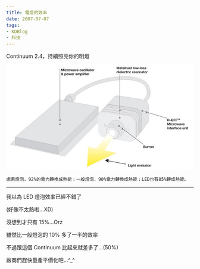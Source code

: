 ```yaml
---
title: 電燈的效率
date: 2007-07-07
tags:
- KDBlog
- 科技
---
```

Continuum 2.4，持續照亮你的明燈



![](continuum2.4.jpg)

`鹵素燈泡，92%的電力轉換成熱能；一般燈泡，90%電力轉換成熱能；LED也有85%轉成熱能。`

---

我以為 LED 燈泡效率已經不錯了

(好像不太熱啦...XD)

沒想到才只有 15%...Orz

雖然比一般燈泡的 10% 多了一半的效率

不過跟這個 Continuum 比起來就差多了...(50%)

廠商們趕快量產平價化吧...^_^

